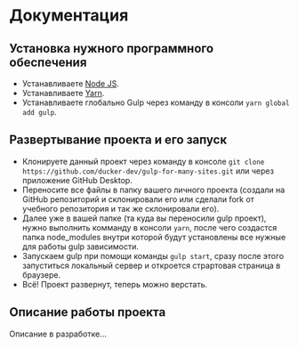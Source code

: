 # Документация

## Установка нужного программного обеспечения
* Устанавливаете [Node JS](https://nodejs.org/en/).
* Устанавливаете [Yarn](https://yarnpkg.com/lang/en/docs/install/).
* Устанавливаете глобально Gulp через команду в консоли `yarn global add gulp`.

## Развертывание проекта и его запуск
* Клонируете данный проект через команду в консоле `git clone https://github.com/ducker-dev/gulp-for-many-sites.git` или через приложение GitHub Desktop.
* Переносите все файлы в папку вашего личного проекта (создали на GitHub репозиторий и склонировали его или сделали fork от учебного репозитория и так же склонировали его).
* Далее уже в вашей папке (та куда вы переносили gulp проект), нужно выполнить комманду в консоли `yarn`, после чего создастся папка node_modules внутри которой будут установлены все нужные для работы gulp зависимости.
* Запускаем gulp при помощи команды `gulp start`, сразу после этого запуститься локальный сервер и откроется страртовая страница в браузере.
* Всё! Проект развернут, теперь можно верстать.

## Описание работы проекта
Описание в разработке...
